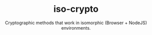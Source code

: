 <div style="text-align:center">

<h1>iso-crypto</h1>
<p>Cryptographic methods that work in isomorphic (Browser + NodeJS) environments.</p>
